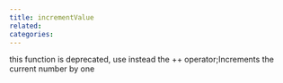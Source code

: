 ```yaml
---
title: incrementValue
related:
categories:
---
```


this function is deprecated, use instead the ++ operator;Increments the current number by one